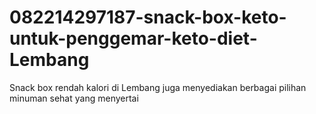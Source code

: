 # 082214297187-snack-box-keto-untuk-penggemar-keto-diet-Lembang
Snack box rendah kalori di Lembang juga menyediakan berbagai pilihan minuman sehat yang menyertai
